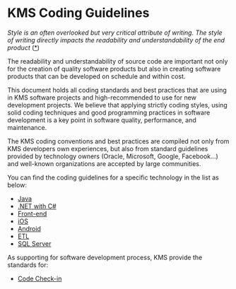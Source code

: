 # KMS Coding Guidelines

_Style is an often overlooked but very critical attribute of writing. The style of writing directly impacts the readability and understandability of the end product_ ([*](http://www.adaic.org/resources/add_content/docs/95style/95style.pdf))

The readability and understandability of source code are important not only for the creation of quality software products but also in creating software products that can be developed on schedule and within cost.

This document holds all coding standards and best practices that are using in KMS software projects and high-recommended to use for new development projects. We believe that applying strictly coding styles, using solid coding techniques and good programming practices in software development is a key point in software quality, performance, and maintenance.

The KMS coding conventions and best practices are compiled not only from KMS developers own experiences, but also from standard guidelines provided by technology owners (Oracle, Microsoft, Google, Facebook...) and well-known organizations are accepted by large communities.

You can find the coding guidelines for a specific technology in the list as below:

* [Java](java.md)
* [.NET with C#](dotnet.md)
* [Front-end](front-end.md)
* [iOS](ios.md)
* [Android](android.md)
* [ETL](etl.md)
* [SQL Server](sql-server.md)

As supporting for software development process, KMS provide the standards for:

* [Code Check-in](code-checkin.md)
